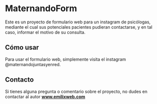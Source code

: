 # MaternandoForm

Este es un proyecto de formulario web para un instagram de psicólogas, mediante el cual sus potenciales pacientes pudieran contactarse, y en tal caso, informar el motivo de su consulta.

## Cómo usar

Para usar el formulario web, simplemente visita el instagram @maternandojuntasyenred.

## Contacto

Si tienes alguna pregunta o comentario sobre el proyecto, no dudes en contactar al autor **www.emilixweb.com**

